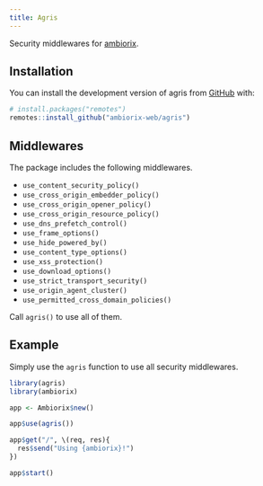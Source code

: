 ```yaml
---
title: Agris
---
```


Security middlewares for [ambiorix](https://ambiorix.dev).

## Installation

You can install the development version of agris from
[GitHub](https://github.com/ambiorix-web/agris) with:

``` r
# install.packages("remotes")
remotes::install_github("ambiorix-web/agris")
```

## Middlewares

The package includes the following middlewares.

- `use_content_security_policy()`
- `use_cross_origin_embedder_policy()`
- `use_cross_origin_opener_policy()`
- `use_cross_origin_resource_policy()`
- `use_dns_prefetch_control()`
- `use_frame_options()`
- `use_hide_powered_by()`
- `use_content_type_options()`
- `use_xss_protection()`
- `use_download_options()`
- `use_strict_transport_security()`
- `use_origin_agent_cluster()`
- `use_permitted_cross_domain_policies()`

Call `agris()` to use all of them.

## Example

Simply use the `agris` function to use all security middlewares.

``` r
library(agris)
library(ambiorix)

app <- Ambiorix$new()

app$use(agris())

app$get("/", \(req, res){
  res$send("Using {ambiorix}!")
})

app$start()
```
